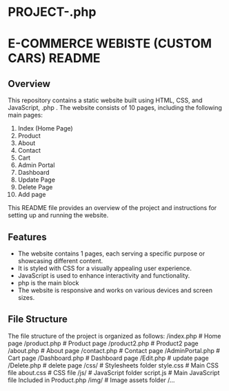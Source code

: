 # PROJECT-.php
# E-COMMERCE WEBISTE (CUSTOM CARS) README

## Overview
This repository contains a static website built using HTML, CSS, and JavaScript, .php . The website consists of  10 pages, including the following main pages:

1. Index (Home Page)
2. Product
3. About
4. Contact
5. Cart
6. Admin Portal
7. Dashboard
8. Update Page
9. Delete Page
10. Add page

This README file provides an overview of the project and instructions for setting up and running the website.

## Features
- The website contains 1 pages, each serving a specific purpose or showcasing different content.
- It is styled with CSS for a visually appealing user experience.
- JavaScript is used to enhance interactivity and functionality.
- php is the main block
- The website is responsive and works on various devices and screen sizes.

## File Structure
The file structure of the project is organized as follows:
/index.php # Home page
/product.php # Product page
/product2.php # Product2 page
/about.php # About page
/contact.php # Contact page
/AdminPortal.php # Cart page
/Dashboard.php # Dashboard page
/Edit.php # update page
/Delete.php # delete page
/css/ # Stylesheets folder
style.css # Main CSS file
about.css #  CSS file
/js/ # JavaScript folder
script.js #  Main JavaScript file Included in Product.php
/img/ # Image assets folder
/...

